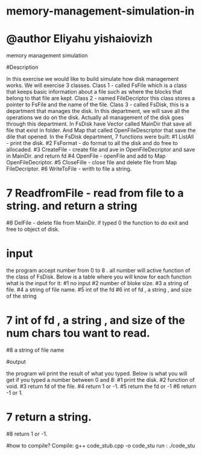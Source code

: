 # memory-management-simulation-in
# @author Eliyahu yishaiovizh

  
memory management simulation

#Description 

In this exercise we would like to build simulate how disk management works.
We will exercise 3 classes. 
Class 1 - called FsFile which is a class that keeps basic
 information about a file such as where the blocks that belong to that file are kept.
Class 2 - named FileDecriptor this class stores a pointer to FsFile and the name of the file.
Class 3 - called FsDisk, this is a department that manages the disk. In this department, 
we will save all the operations we do on the disk. Actually all management of the disk goes through this department.
In FsDisk have Vector called MainDir that save all file that exist in folder.
And Map that called OpenFileDescriptor that save the dile that opened.
In the FsDisk department, 7 functions were built:
#1 ListAll - print the disk.
#2 FsFormat - do format to all the disk and do free to allocaded.
#3 CreateFile - create file and ave in OpenFileDecriptor and save in MainDir. and return fd
#4 OpenFile -  openFile and add to Map OpenFileDecriptor.
#5 CloseFille - close file and delete file from Map FileDecriptor.
#6 WriteToFile - writh to file a string.
# 7 ReadfromFile  - read from file to a string. and return a string
#8 DelFile - delete file from MainDir. 
if typed 0 the function to do exit and free to object of disk.

# input 
the program accept number from 0 to 8 . 
all number will active function of the class of FsDisk.
Below is a table where you will know for each function what is the input for it:
#1 no input
#2 number of bloke size.
#3 a string of file.
#4 a string of file name.
#5 int of the fd
#6  int of fd , a string , and size of the string
# 7 int of fd , a string , and size of the num chars tou want to read.
#8   a string of file name


#output

 the program wil print the result of what you typed.
Below is what you will get if you typed a number between 0 and 8:
#1 print the disk.
#2 function of void.
#3 return fd of the file.
#4 return 1 or -1.
#5 return the fd or -1
#6  return -1 or 1.
# 7 return a string.
#8  return 1 or -1. 

#how to compile?
Compile:  g++ code_stub.cpp  -o code_stu
run : ./code_stu
